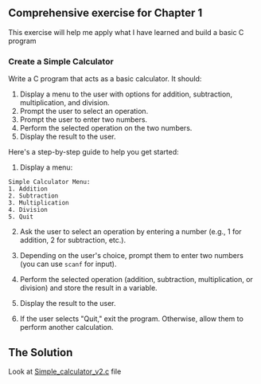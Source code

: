 
## Comprehensive exercise for Chapter 1

This exercise will help me apply what I have learned and build a basic C program

### Create a Simple Calculator

Write a C program that acts as a basic calculator. It should:

1. Display a menu to the user with options for addition, subtraction, multiplication, and division.
2. Prompt the user to select an operation.
3. Prompt the user to enter two numbers.
4. Perform the selected operation on the two numbers.
5. Display the result to the user.


Here's a step-by-step guide to help you get started:

1. Display a menu:
```
Simple Calculator Menu:
1. Addition
2. Subtraction
3. Multiplication
4. Division
5. Quit
```
2. Ask the user to select an operation by entering a number (e.g., 1 for addition, 2 for subtraction, etc.).

3. Depending on the user's choice, prompt them to enter two numbers (you can use `scanf` for input).

4. Perform the selected operation (addition, subtraction, multiplication, or division) and store the result in a variable.

5. Display the result to the user.

6. If the user selects "Quit," exit the program. Otherwise, allow them to perform another calculation.


## The Solution
Look at [Simple_calculator_v2.c]() file
